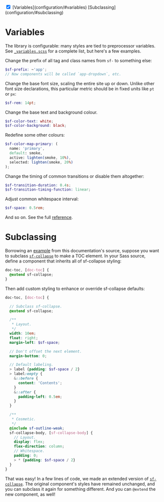 <!-- TOC -->
<div doc-toc theme="text-accent">
  <input checked id="<%= uniqId() %>" type="checkbox">
  <label for="<%= lastUniqId() %>" theme="accent"></label>
  <sf-collapse-body>
    [Variables](configuration/#variables)
    [Subclassing](configuration/#subclassing)
  </sf-collapse-body>
</div>

# Variables

The library is configurable: many styles are tied to preprocessor variables. See
[`_variables.scss`](https://github.com/Mitranim/stylific/blob/master/scss/_variables.scss)
for a complete list, but here's a few examples.

Change the prefix of all tag and class names from `sf-` to something else:

```scss
$sf-prefix: ~'app';
// Now components will be called `app-dropdown`, etc.
```

Change the base font size, scaling the entire site up or down. Unlike other font
size declarations, this particular metric should be in fixed units like `pt` or
`px`:

```scss
$sf-rem: 14pt;
```

Change the base text and background colour.

```scss
$sf-color-text: white;
$sf-color-background: black;
```

Redefine some other colours:

```scss
$sf-color-map-primary: (
  name: 'primary',
  default: smoke,
  active: lighten(smoke, 10%),
  selected: lighten(smoke, 20%)
);
```

Change the timing of common transitions or disable them altogether:

```scss
$sf-transition-duration: 0.4s;
$sf-transition-timing-function: linear;
```

Adjust common whitespace interval:

```scss
$sf-space: 0.5rem;
```

And so on. See the full
[reference](https://github.com/Mitranim/stylific/blob/master/scss/_variables.scss).

# Subclassing

Borrowing an
[example](https://github.com/Mitranim/stylific/blob/master/src-docs/styles/components/doc-toc.scss)
from this documentation's source, suppose you want to subclass
[`sf-collapse`](components/#sf-collapse) to make a TOC element. In your Sass
source, define a component that inherits all of sf-collapse styling:

```scss
doc-toc, [doc-toc] {
  @extend sf-collapse;
}
```

Then add custom styling to enhance or override sf-collapse defaults:

```scss
doc-toc, [doc-toc] {

  // Subclass sf-collapse.
  @extend sf-collapse;

  /**
   * Layout.
   */
  width: 10em;
  float: right;
  margin-left: $sf-space;

  // Don't offset the next element.
  margin-bottom: 0;

  // Default labeling.
  > label {padding: $sf-space / 2}
  > label:empty {
    &::before {
      content: 'Contents';
    }
    &::after {
      padding-left: 0.5em;
    }
  }

  /**
   * Cosmetic.
   */
  @include sf-outline-weak;
  sf-collapse-body, [sf-collapse-body] {
    // Layout.
    display: flex;
    flex-direction: column;
    // Whitespace.
    padding: 0;
    > * {padding: $sf-space / 2}
  }
}
```

That was easy! In a few lines of code, we made an extended version of
[`sf-collapse`](https://github.com/Mitranim/stylific/blob/master/scss/components/sf-collapse.scss).
The original component's styles have remained unchanged, and you can subclass
it again for something different. And you can `@extend` the new component, as
well!
